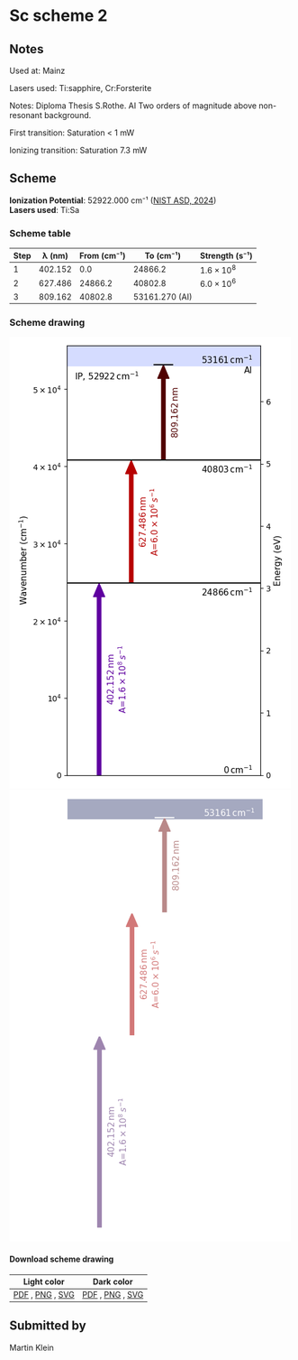 # Sc scheme 2

## Notes

Used at: Mainz

Lasers used: Ti:sapphire, Cr:Forsterite

Notes: Diploma Thesis S.Rothe. AI Two orders of magnitude above non-resonant background.

First transition: Saturation < 1 mW

Ionizing transition: Saturation 7.3 mW





## Scheme

**Ionization Potential**: 52922.000 cm⁻¹ ([NIST ASD, 2024](https://www.nist.gov/pml/atomic-spectra-database))  
**Lasers used**: Ti:Sa

### Scheme table

| Step | λ (nm)  | From (cm⁻¹) |   To (cm⁻¹)    |   Strength (s⁻¹)    |
| ---- | ------- | ----------- | -------------- | ------------------- |
| 1    | 402.152 | 0.0         | 24866.2        | $1.6 \times 10^{8}$ |
| 2    | 627.486 | 24866.2     | 40802.8        | $6.0 \times 10^{6}$ |
| 3    | 809.162 | 40802.8     | 53161.270 (AI) |                     |


### Scheme drawing

![sc scheme, light mode](sc-002/sc-002-light.png#only-light)
![sc scheme, dark mode](sc-002/sc-002-dark-web.png#only-dark)

#### Download scheme drawing

|                                            Light color                                            |                                           Dark color                                           |
| ------------------------------------------------------------------------------------------------- | ---------------------------------------------------------------------------------------------- |
| [PDF](sc-002/sc-002-light.pdf) , [PNG](sc-002/sc-002-light.png) , [SVG](sc-002/sc-002-light.svg)  | [PDF](sc-002/sc-002-dark.pdf) , [PNG](sc-002/sc-002-dark.png) , [SVG](sc-002/sc-002-dark.svg)  |


## Submitted by

Martin Klein

